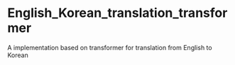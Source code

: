 # English_Korean_translation_transformer
A  implementation based on transformer for translation from English to Korean
